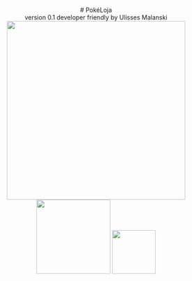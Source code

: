   <br>
  <div align="center">
    # PokéLoja<br>
    version 0.1 developer friendly by Ulisses Malanski<br>
    <img height="410em" src="https://assets.pokemon.com/assets/cms2/img/pokedex/full/890.png">
    <img height="170em" src="https://assets.pokemon.com/assets/cms2/img/pokedex/full/889.png">
    <img height="100em" src="https://assets.pokemon.com/assets/cms2/img/pokedex/full/891.png">
  </div>
